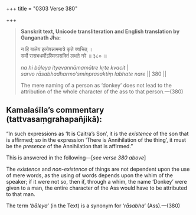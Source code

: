 +++
title = "0303 Verse 380"

+++
> **Sanskrit text, Unicode transliteration and English translation by Ganganath Jha:** 
>
> न हि बालेय इत्येवन्नाममात्रे कृते क्वचित् ।  
> सर्वो रासभधर्मोऽस्मिन्प्रसक्तिं लभते नरे ॥ ३८० ॥ 
>
> *na hi bāleya ityevannāmamātre kṛte kvacit* \|  
> *sarvo rāsabhadharmo'sminprasaktiṃ labhate nare* \|\| 380 \|\| 
>
> The mere naming of a person as ‘donkey’ does not lead to the attribution of the whole character of the ass to that person.—(380)



## Kamalaśīla’s commentary (tattvasaṃgrahapañjikā):

“In such expressions as ‘It is Caitra’s Son’, it is the *existence* of the son that is affirmed; so in the expression ‘There is Annihilation of the thing’, it must be the *presence* of the Annihilation that is affirmed.”

This is answered in the following—[*see verse 380 above*]

The *existence* and *non-existence* of things are not dependent upon the use of mere words, as the using of words depends upon the whim of the speaker; if it were not so, then if, through a whim, the name ‘Donkey’ were given to a man, the entire character of the Ass would have to be attributed to that man.

The term ‘*bāleya*’ (in the Text) is a synonym for ‘*rāsabha*’ (Ass).—(380)


